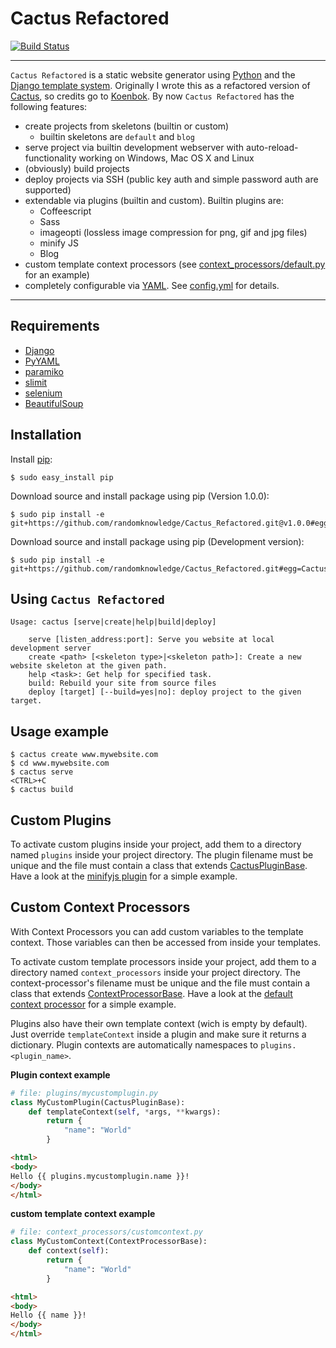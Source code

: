 # Cactus Refactored
[![Build Status](https://travis-ci.org/randomknowledge/Cactus_Refactored.png?branch=master)](https://travis-ci.org/randomknowledge/Cactus_Refactored)
___
`Cactus Refactored` is a static website generator using [Python](http://www.python.org/)
and the [Django template system](https://docs.djangoproject.com/en/dev/topics/templates/).
Originally I wrote this as a refactored version of [Cactus](https://github.com/koenbok/Cactus),
so credits go to [Koenbok](https://github.com/koenbok/).
By now `Cactus Refactored` has the following features:

* create projects from skeletons (builtin or custom)
	* builtin skeletons are `default` and `blog`
* serve project via builtin development webserver with auto-reload-functionality working on Windows, Mac OS X and Linux
* (obviously) build projects
* deploy projects via SSH (public key auth and simple password auth are supported)
* extendable via plugins (builtin and custom). Builtin plugins are:
	* Coffeescript
	* Sass
	* imageopti (lossless image compression for png, gif and jpg files)
	* minify JS
	* Blog
* custom template context processors (see [context_processors/default.py](https://github.com/randomknowledge/Cactus_Refactored/blob/master/cactus/context_processors/default.py) for an example)
* completely configurable via [YAML](http://de.wikipedia.org/wiki/YAML). See [config.yml](https://github.com/randomknowledge/Cactus_Refactored/blob/master/cactus/skeletons/default/config.yml) for details.

____

## Requirements
* [Django](https://www.djangoproject.com/)
* [PyYAML](http://pyyaml.org/)
* [paramiko](http://www.lag.net/paramiko/)
* [slimit](http://slimit.readthedocs.org/en/latest/)
* [selenium](http://pypi.python.org/pypi/selenium)
* [BeautifulSoup](http://www.crummy.com/software/BeautifulSoup/)

## Installation

Install [pip](http://pypi.python.org/pypi/pip):

```console
$ sudo easy_install pip
```

Download source and install package using pip (Version 1.0.0):

```console
$ sudo pip install -e git+https://github.com/randomknowledge/Cactus_Refactored.git@v1.0.0#egg=Cactus
```

Download source and install package using pip (Development version):

```console
$ sudo pip install -e git+https://github.com/randomknowledge/Cactus_Refactored.git#egg=Cactus
```

## Using `Cactus Refactored`

```console
Usage: cactus [serve|create|help|build|deploy]

    serve [listen_address:port]: Serve you website at local development server
    create <path> [<skeleton type>|<skeleton path>]: Create a new website skeleton at the given path.
    help <task>: Get help for specified task.
    build: Rebuild your site from source files
    deploy [target] [--build=yes|no]: deploy project to the given target.
```

## Usage example

```console
$ cactus create www.mywebsite.com
$ cd www.mywebsite.com
$ cactus serve
<CTRL>+C
$ cactus build
```

## Custom Plugins

To activate custom plugins inside your project, add them to a directory named `plugins` inside your project directory. The plugin filename must be unique and the file must contain a class that extends [CactusPluginBase](https://github.com/randomknowledge/Cactus_Refactored/blob/master/cactus/plugin_base.py). Have a look at the [minifyjs plugin](https://github.com/randomknowledge/Cactus_Refactored/blob/master/cactus/plugins/minifyjs.py) for a simple example.


## Custom Context Processors

With Context Processors you can add custom variables to the template context. Those variables can then be accessed from inside your templates.

To activate custom template processors inside your project, add them to a directory named `context_processors` inside your project directory. The context-processor's filename must be unique and the file must contain a class that extends [ContextProcessorBase](https://github.com/randomknowledge/Cactus_Refactored/blob/master/cactus/contect_processor_base.py). Have a look at the [default context processor](https://github.com/randomknowledge/Cactus_Refactored/blob/master/cactus/context_processors/default.py) for a simple example.

Plugins also have their own template context (wich is empty by default). Just override `templateContext` inside a plugin and make sure it returns a dictionary. Plugin contexts are automatically namespaces to `plugins.<plugin_name>`.

__Plugin context example__

```python
# file: plugins/mycustomplugin.py
class MyCustomPlugin(CactusPluginBase):
	def templateContext(self, *args, **kwargs):
		return {
			"name": "World"
		}
```

```html
<html>
<body>
Hello {{ plugins.mycustomplugin.name }}!
</body>
</html>
```


__custom template context example__

```python
# file: context_processors/customcontext.py
class MyCustomContext(ContextProcessorBase):
	def context(self):
		return {
			"name": "World"
		}
```

```html
<html>
<body>
Hello {{ name }}!
</body>
</html>
```